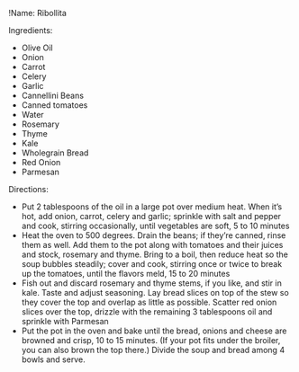 !Name: Ribollita

Ingredients:
- Olive Oil
- Onion
- Carrot
- Celery
- Garlic
- Cannellini Beans
- Canned tomatoes
- Water
- Rosemary
- Thyme
- Kale
- Wholegrain Bread
- Red Onion
- Parmesan

Directions:
- Put 2 tablespoons of the oil in a large pot over medium heat. When it’s hot, add onion, carrot, celery and garlic; sprinkle with salt and pepper and cook, stirring occasionally, until vegetables are soft, 5 to 10 minutes
- Heat the oven to 500 degrees. Drain the beans; if they’re canned, rinse them as well. Add them to the pot along with tomatoes and their juices and stock, rosemary and thyme. Bring to a boil, then reduce heat so the soup bubbles steadily; cover and cook, stirring once or twice to break up the tomatoes, until the flavors meld, 15 to 20 minutes
- Fish out and discard rosemary and thyme stems, if you like, and stir in kale. Taste and adjust seasoning. Lay bread slices on top of the stew so they cover the top and overlap as little as possible. Scatter red onion slices over the top, drizzle with the remaining 3 tablespoons oil and sprinkle with Parmesan
- Put the pot in the oven and bake until the bread, onions and cheese are browned and crisp, 10 to 15 minutes. (If your pot fits under the broiler, you can also brown the top there.) Divide the soup and bread among 4 bowls and serve.
